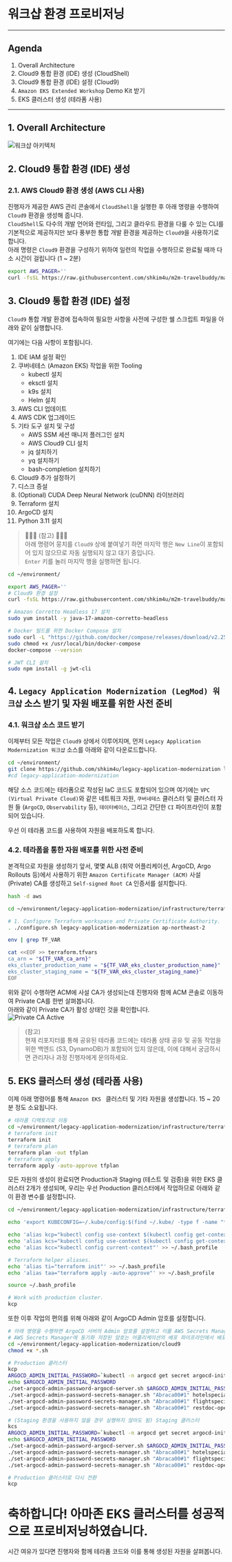# 워크샵 환경 프로비저닝

---

## Agenda
1. Overall Architecture
2. Cloud9 통합 환경 (IDE) 생성 (CloudShell)
3. Cloud9 통합 환경 (IDE) 설정 (Cloud9)
4. `Amazon EKS Extended Workshop` Demo Kit 받기
5. EKS 클러스터 생성 (테라폼 사용)

---

## 1. Overall Architecture
![워크샵 아키텍처](./assets/eks-extended-workshop-architecture.png)

## 2. Cloud9 통합 환경 (IDE) 생성

### 2.1. AWS Cloud9 환경 생성 (AWS CLI 사용)
진행자가 제공한 AWS 관리 콘솔에서 ```CloudShell```을 실행한 후 아래 명령을 수행하여 ```Cloud9``` 환경을 생성해 줍니다.<br>
```CloudShell```도 다수의 개발 언어와 런타임, 그리고 클라우드 환경을 다룰 수 있는 CLI를 기본적으로 제공하지만 보다 풍부한 통합 개발 환경을 제공하는 ```Cloud9```을 사용하기로 합니다.<br>
아래 명령은 ```Cloud9``` 환경을 구성하기 위하여 일련의 작업을 수행하므로 완료될 때까 다소 시간이 걸립니다 (1 ~ 2분)<br>
```bash
export AWS_PAGER=''
curl -fsSL https://raw.githubusercontent.com/shkim4u/m2m-travelbuddy/main/cloud9/bootstrap-v2-with-admin-user-trust.sh | bash -s -- c5.9xlarge
```

## 3. Cloud9 통합 환경 (IDE) 설정
```Cloud9``` 통합 개발 환경에 접속하여 필요한 사항을 사전에 구성한 쉘 스크립트 파일을 아래와 같이 실행합니다.

여기에는 다음 사항이 포함됩니다.

1. IDE IAM 설정 확인
2. 쿠버네테스 (Amazon EKS) 작업을 위한 Tooling
    * kubectl 설치
    * eksctl 설치
    * k9s 설치
    * Helm 설치
3. AWS CLI 업데이트
4. AWS CDK 업그레이드
5. 기타 도구 설치 및 구성
    * AWS SSM 세션 매니저 플러그인 설치
    * AWS Cloud9 CLI 설치
    * jq 설치하기
    * yq 설치하기
    * bash-completion 설치하기
6. Cloud9 추가 설정하기
7. 디스크 증설
8. (Optional) CUDA Deep Neural Network (cuDNN) 라이브러리
9. Terraform 설치
10. ArgoCD 설치
11. Python 3.11 설치

> 📌📌📌 (참고) 📌📌📌<br>
> 아래 명령어 뭉치를 `Cloud9` 상에 붙여넣기 하면 마지막 행은 `New Line`이 포함되어 있지 않으므로 자동 실행되지 않고 대기 중입니다.<br>
> `Enter` 키를 눌러 마지막 행을 실행하면 됩니다.

```bash
cd ~/environment/

export AWS_PAGER=''
# Cloud9 환경 설정
curl -fsSL https://raw.githubusercontent.com/shkim4u/m2m-travelbuddy/main/cloud9/cloud9.sh | bash

# Amazon Corretto Headless 17 설치
sudo yum install -y java-17-amazon-corretto-headless

# Docker 빌드를 위한 Docker Compose 설치
sudo curl -L "https://github.com/docker/compose/releases/download/v2.25.0/docker-compose-linux-x86_64" -o /usr/local/bin/docker-compose
sudo chmod +x /usr/local/bin/docker-compose
docker-compose --version

# JWT CLI 설치
sudo npm install -g jwt-cli
```

## 4. `Legacy Application Modernization (LegMod) 워크샵` 소스 받기 및 자원 배포를 위한 사전 준비
### 4.1. 워크샵 소스 코드 받기

이제부터 모든 작업은 `Cloud9` 상에서 이루어지며, 먼저 `Legacy Application Modernization 워크샵` 소스를 아래와 같이 다운로드합니다.<br>
```bash
cd ~/environment/
git clone https://github.com/shkim4u/legacy-application-modernization legacy-application-modernization
#cd legacy-application-modernization
```

해당 소스 코드에는 테라폼으로 작성된 IaC 코드도 포함되어 있으며 여기에는 `VPC (Virtual Private Cloud)`와 같은 네트워크 자원,  `쿠버네테스` 클러스터 및 클러스터 자원 들 (`ArgoCD`, `Observability` 등), `데이터베이스`, 그리고 간단한 `CI` 파이프라인이 포함되어 있습니다.<br>

우선 이 테라폼 코드를 사용하여 자원을 배포하도록 합니다.

### 4.2. 테라폼을 통한 자원 배포를 위한 사전 준비

본격적으로 자원을 생성하기 앞서, 몇몇 ALB (취약 어플리케이션, ArgoCD, Argo Rollouts 등)에서 사용하기 위한 `Amazon Certificate Manager (ACM)` 사설 (Private) CA를 생성하고 `Self-signed Root CA` 인증서를 설치합니다.<br>

```bash
hash -d aws

cd ~/environment/legacy-application-modernization/infrastructure/terraform

# 1. Configure Terraform workspace and Private Certificate Authority.
. ./configure.sh legacy-application-modernization ap-northeast-2

env | grep TF_VAR

cat <<EOF >> terraform.tfvars
ca_arn = "${TF_VAR_ca_arn}"
eks_cluster_production_name = "${TF_VAR_eks_cluster_production_name}"
eks_cluster_staging_name = "${TF_VAR_eks_cluster_staging_name}"
EOF
```

위와 같이 수행하면 ACM에 사설 CA가 생성되는데 진행자와 함께 ACM 콘솔로 이동하여 Private CA를 한번 살펴봅니다.<br>
아래와 같이 Private CA가 활성 상태인 것을 확인합니다.<br>
![Private CA Active](./assets/private-ca-active.png)

> (참고)<br>
> 현재 리포지터를 통해 공유된 테라폼 코드에는 테라폼 상태 공유 및 공동 작업을 위한 백엔드 (S3, DynamoDB)가 포함되어 있지 않은데, 이에 대해서 궁금하시면 관리자나 과정 진행자에게 문의하세요.

## 5. EKS 클러스터 생성 (테라폼 사용)

이제 아래 명령어를 통해 ```Amazon EKS ``` 클러스터 및 기타 자원을 생성합니다. 15 ~ 20분 정도 소요됩니다.<br>

```bash
# 테라폼 디렉토리로 이동
cd ~/environment/legacy-application-modernization/infrastructure/terraform
# terraform init
terraform init
# terraform plan
terraform plan -out tfplan
# terraform apply
terraform apply -auto-approve tfplan
```

모든 자원의 생성이 완료되면 Production과 Staging (테스트 및 검증)을 위한 EKS 클러스터 2개가 생성되며, 우리는 우선 Production 클러스터에서 작업하므로 아래와 같이 환경 변수를 설정합니다.
```bash
cd ~/environment/legacy-application-modernization/infrastructure/terraform

echo 'export KUBECONFIG=~/.kube/config:$(find ~/.kube/ -type f -name "*M2M-EksCluster*" | tr "\n" ":")' >> ~/.bash_profile 

echo 'alias kcp="kubectl config use-context $(kubectl config get-contexts -o name | grep Production | sort -r | head -n 1)"' >> ~/.bash_profile
echo 'alias kcs="kubectl config use-context $(kubectl config get-contexts -o name | grep Staging | sort -r | head -n 1)"' >> ~/.bash_profile
echo 'alias kcc="kubectl config current-context"' >> ~/.bash_profile

# Terraform helper aliases.
echo 'alias ti="terraform init"' >> ~/.bash_profile
echo 'alias taa="terraform apply -auto-approve"' >> ~/.bash_profile

source ~/.bash_profile

# Work with production cluster.
kcp
```

또한 이후 작업의 편의를 위해 아래와 같이 ArgoCD Admin 암호를 설정합니다.<br>
```bash
# 아래 명령을 수행하면 ArgoCD 서버의 Admin 암호를 설정하고 이를 AWS Secrets Manager에 동기화 저장합니다.
# AWS Secrets Manager에 동기화 저장된 암호는 어플리케이션의 배포 파이프라인에서 배포 단계에 사용됩니다.
cd ~/environment/legacy-application-modernization/cloud9
chmod +x *.sh

# Production 클러스터
kcp
ARGOCD_ADMIN_INITIAL_PASSWORD=`kubectl -n argocd get secret argocd-initial-admin-secret -o jsonpath="{.data.password}" | base64 -d`
echo $ARGOCD_ADMIN_INITIAL_PASSWORD
./set-argocd-admin-password-argocd-server.sh $ARGOCD_ADMIN_INITIAL_PASSWORD "Abraca00#1"
./set-argocd-admin-password-secrets-manager.sh "Abraca00#1" hotelspecials-ci-argocd-admin-password
./set-argocd-admin-password-secrets-manager.sh "Abraca00#1" flightspecials-ci-argocd-admin-password
./set-argocd-admin-password-secrets-manager.sh "Abraca00#1" restdoc-openapi-ci-argocd-admin-password

# (Staging 환경을 사용하지 않을 경우 실행하지 않아도 됨) Staging 클러스터
kcs
ARGOCD_ADMIN_INITIAL_PASSWORD=`kubectl -n argocd get secret argocd-initial-admin-secret -o jsonpath="{.data.password}" | base64 -d`
echo $ARGOCD_ADMIN_INITIAL_PASSWORD
./set-argocd-admin-password-argocd-server.sh $ARGOCD_ADMIN_INITIAL_PASSWORD "Abraca00#1"
./set-argocd-admin-password-secrets-manager.sh "Abraca00#1" hotelspecials-ci-argocd-admin-password-staging
./set-argocd-admin-password-secrets-manager.sh "Abraca00#1" flightspecials-ci-argocd-admin-password-staging
./set-argocd-admin-password-secrets-manager.sh "Abraca00#1" restdoc-openapi-ci-argocd-admin-password-staging

# Production 클러스터로 다시 전환
kcp
```

# 축하합니다! 아마존 EKS 클러스터를 성공적으로 프로비저닝하였습니다.

시간 여유가 있다면 진행자와 함께 테라폼 코드와 이를 통해 생성된 자원을 살펴봅니다.
